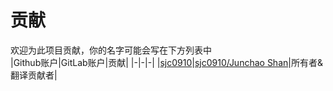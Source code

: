 # 贡献
欢迎为此项目贡献，你的名字可能会写在下方列表中  
|Github账户|GitLab账户|贡献|
|-|-|-|
|[sjc0910](https://github.com/sjc0910)|[sjc0910/Junchao Shan](https://gitlab.com/sjc0910)|所有者&翻译贡献者|